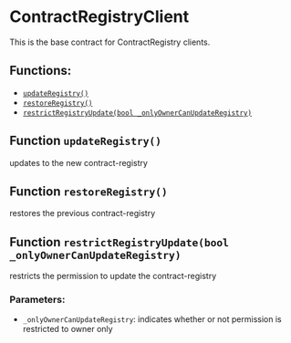 # ContractRegistryClient

This is the base contract for ContractRegistry clients.

## Functions:

* [`updateRegistry()`](contractregistryclient.md#ContractRegistryClient-updateRegistry--)
* [`restoreRegistry()`](contractregistryclient.md#ContractRegistryClient-restoreRegistry--)
* [`restrictRegistryUpdate(bool _onlyOwnerCanUpdateRegistry)`](contractregistryclient.md#ContractRegistryClient-restrictRegistryUpdate-bool-)

## Function `updateRegistry()` <a id="ContractRegistryClient-updateRegistry--"></a>

updates to the new contract-registry

## Function `restoreRegistry()` <a id="ContractRegistryClient-restoreRegistry--"></a>

restores the previous contract-registry

## Function `restrictRegistryUpdate(bool _onlyOwnerCanUpdateRegistry)` <a id="ContractRegistryClient-restrictRegistryUpdate-bool-"></a>

restricts the permission to update the contract-registry

### Parameters:

* `_onlyOwnerCanUpdateRegistry`:  indicates whether or not permission is restricted to owner only

